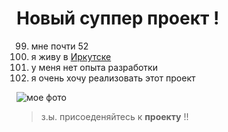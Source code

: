 # Новый суппер проект !


99. мне почти 52
100. я живу в [Иркутске](https://irk.ru)
2. у меня нет опыта разработки
3. я очень хочу реализовать этот проект
   

![мое фото](/myphoto.png)

> з.ы. 
присоеденяйтесь к **проекту** !!
